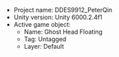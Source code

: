 <!-- UNITY CODE ASSIST INSTRUCTIONS START -->
- Project name: DDES9912_PeterQin
- Unity version: Unity 6000.2.4f1
- Active game object:
  - Name: Ghost Head Floating
  - Tag: Untagged
  - Layer: Default
<!-- UNITY CODE ASSIST INSTRUCTIONS END -->